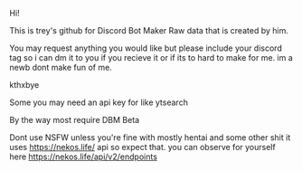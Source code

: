 Hi!

This is trey's github for Discord Bot Maker Raw data that is created by him.

You may request anything you would like but please include your discord tag so i can dm it to you if you recieve it or if its to hard to make for me.
im a newb dont make fun of me.

kthxbye

Some you may need an api key for like ytsearch

By the way most require DBM Beta

Dont use NSFW unless you're fine with mostly hentai and some other shit it uses https://nekos.life/ api so expect that.
you can observe for yourself here https://nekos.life/api/v2/endpoints
